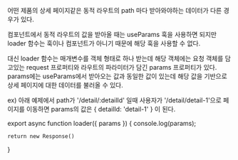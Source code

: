 어떤 제품의 상세 페이지같은 동적 라우트의 path 마다 받아와야하는 데이터가 다른 경우가 있다.

컴포넌트에서 동적 라우트의 값을 받아올 때는 useParams 훅을 사용하면 되지만 loader 함수는 훅이나 컴포넌트가 아니기 때문에
해당 훅을 사용할 수 없다.

대신 loader 함수는 매개변수를 객체 형태로 하나 받는데
해당 객체에는 요청 객체를 담고있는 request 프로퍼티와 라우트의 파라미터가 담긴 params 프로퍼티가 있다.
params에는 useParams에서 받아오는 값과 동일한 값이 있는데
해당 값을 기반으로 상세 페이지에 대한 데이터를 불러올 수 있다.

ex)
아래 예제에서 path가 '/detail/:detailId' 일때 사용자가 '/detail/detail-1'으로 페이지를 이동하면 
params의 값은 { detailId: 'detail-1' } 이 된다.

export async function loader({ params }) {
    console.log(params);
    <!-- { detailId: 'detail-1' } -->

    return new Response()
}